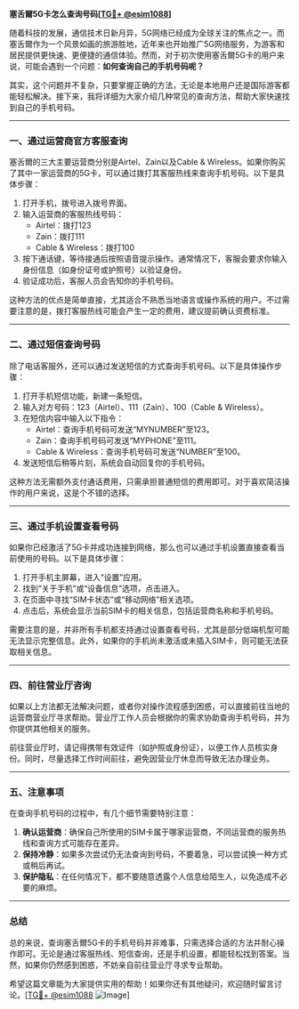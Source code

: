 **塞舌爾5G卡怎么查询号码[[TG💪+ @esim1088](https://t.me/s/esim1088)]**

随着科技的发展，通信技术日新月异，5G网络已经成为全球关注的焦点之一。而塞舌爾作为一个风景如画的旅游胜地，近年来也开始推广5G网络服务，为游客和居民提供更快速、更便捷的通信体验。然而，对于初次使用塞舌爾5G卡的用户来说，可能会遇到一个问题：**如何查询自己的手机号码呢？**

其实，这个问题并不复杂，只要掌握正确的方法，无论是本地用户还是国际游客都能轻松解决。接下来，我将详细为大家介绍几种常见的查询方法，帮助大家快速找到自己的手机号码。

---

### **一、通过运营商官方客服查询**

塞舌爾的三大主要运营商分别是Airtel、Zain以及Cable & Wireless。如果你购买了其中一家运营商的5G卡，可以通过拨打其客服热线来查询手机号码。以下是具体步骤：

1. 打开手机，拨号进入拨号界面。
2. 输入运营商的客服热线号码：
   - Airtel：拨打123
   - Zain：拨打111
   - Cable & Wireless：拨打100
3. 按下通话键，等待接通后按照语音提示操作。通常情况下，客服会要求你输入身份信息（如身份证号或护照号）以验证身份。
4. 验证成功后，客服人员会告知你的手机号码。

这种方法的优点是简单直接，尤其适合不熟悉当地语言或操作系统的用户。不过需要注意的是，拨打客服热线可能会产生一定的费用，建议提前确认资费标准。

---

### **二、通过短信查询号码**

除了电话客服外，还可以通过发送短信的方式查询手机号码。以下是具体操作步骤：

1. 打开手机短信功能，新建一条短信。
2. 输入对方号码：123（Airtel）、111（Zain）、100（Cable & Wireless）。
3. 在短信内容中输入以下指令：
   - Airtel：查询手机号码可发送“MYNUMBER”至123。
   - Zain：查询手机号码可发送“MYPHONE”至111。
   - Cable & Wireless：查询手机号码可发送“NUMBER”至100。
4. 发送短信后稍等片刻，系统会自动回复你的手机号码。

这种方法无需额外支付通话费用，只需承担普通短信的费用即可。对于喜欢简洁操作的用户来说，这是个不错的选择。

---

### **三、通过手机设置查看号码**

如果你已经激活了5G卡并成功连接到网络，那么也可以通过手机设置直接查看当前使用的号码。以下是具体步骤：

1. 打开手机主屏幕，进入“设置”应用。
2. 找到“关于手机”或“设备信息”选项，点击进入。
3. 在页面中寻找“SIM卡状态”或“移动网络”相关选项。
4. 点击后，系统会显示当前SIM卡的相关信息，包括运营商名称和手机号码。

需要注意的是，并非所有手机都支持通过设置查看号码，尤其是部分低端机型可能无法显示完整信息。此外，如果你的手机尚未激活或未插入SIM卡，则可能无法获取相关信息。

---

### **四、前往营业厅咨询**

如果以上方法都无法解决问题，或者你对操作流程感到困惑，可以直接前往当地的运营商营业厅寻求帮助。营业厅工作人员会根据你的需求协助查询手机号码，并为你提供其他相关的服务。

前往营业厅时，请记得携带有效证件（如护照或身份证），以便工作人员核实身份。同时，尽量选择工作时间前往，避免因营业厅休息而导致无法办理业务。

---

### **五、注意事项**

在查询手机号码的过程中，有几个细节需要特别注意：

1. **确认运营商**：确保自己所使用的SIM卡属于哪家运营商，不同运营商的服务热线和查询方式可能存在差异。
2. **保持冷静**：如果多次尝试仍无法查询到号码，不要着急，可以尝试换一种方式或稍后再试。
3. **保护隐私**：在任何情况下，都不要随意透露个人信息给陌生人，以免造成不必要的麻烦。

---

### **总结**

总的来说，查询塞舌爾5G卡的手机号码并非难事，只需选择合适的方法并耐心操作即可。无论是通过客服热线、短信查询，还是手机设置，都能轻松找到答案。当然，如果你仍然感到困惑，不妨亲自前往营业厅寻求专业帮助。

希望这篇文章能为大家提供实用的帮助！如果你还有其他疑问，欢迎随时留言讨论。[[TG💪+ @esim1088](https://t.me/s/esim1088) ![Image](https://i.postimg.cc/4NQfJmqS/Snipaste-2025-05-13-00-14-12.png)]